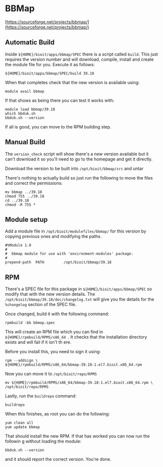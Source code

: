 # BBMap

[https://sourceforge.net/projects/bbmap/](https://sourceforge.net/projects/bbmap/)

## Automatic Build

Inside `${HOME}/bioit/apps/bbmap/SPEC` there is a script called `build`. This just requires the version number and will download, compile, install and create the module file for you. Execute it as follows:

    ${HOME}/bioit/apps/bbmap/SPEC/build 39.18

When that completes check that the new version is available using:

    module avail bbmap

If that shows as being there you can test it works with:

    module load bbmap/39.18
    which bbduk.sh
    bbduk.sh --version

If all is good, you can move to the RPM building step.

## Manual Build

The `version_check` script will show there's a new version available but it can't download it so you'll need to go to the homepage and get it directly.

Download the version to be built into `/opt/bioit/bbmap/src` and untar

There's nothing to actually build so just run the following to move the files and correct the permissions:

    mv bbmap ../39.18
    chmod 755 ../39.18
    cd ../39.18
    chmod -R 755 *

## Module setup

Add a module file in `/opt/bioit/modulefiles/bbmap/` for this version by copying previous ones and modifying the paths.

    #%Module 1.0
    #
    #  bbmap module for use with 'environment-modules' package:
    #
    prepend-path  PATH         /opt/bioit/bbmap/39.18

## RPM

There's a SPEC file for this package in `${HOME}/bioit/apps/bbmap/SPEC` so modify that with the new version details. The `/opt/bioit/bbmap/39.18/doc/changelog.txt` will give you the details for the `%changelog` section of the SPEC file.

Once changed, build it with the following command:

    rpmbuild -bb bbmap.spec

This will create an RPM file which you can find in `${HOME}/rpmbuild/RPMS/x86_64
`. It checks that the installation directory exists and will fail if it isn't th
ere.

Before you install this, you need to sign it using:

    rpm --addsign \
    ${HOME}/rpmbuild/RPMS/x86_64/bbmap-39.18-1.el7.bioit.x86_64.rpm

Now you can move it to `/opt/bioit/repo/RPMS`

    mv ${HOME}/rpmbuild/RPMS/x86_64/bbmap-39.18-1.el7.bioit.x86_64.rpm \
    /opt/bioit/repo/RPMS

Lastly, run the `buildrepo` command:

    buildrepo

When this finishes, as root you can do the following:

    yum clean all
    yum update bbmap

That should install the new RPM. If that has worked you can now run the followin
g without loading the module:

    bbduk.sh --version

and it should report the correct version. You're done.
